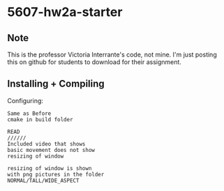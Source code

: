 # 5607-hw2a-starter

## Note
This is the professor Victoria Interrante's code, not mine. I'm just posting this on github for students to download for their assignment.

## Installing + Compiling

Configuring:
```
Same as Before
cmake in build folder

READ
//////
Included video that shows
basic movement does not show
resizing of window

resizing of window is shown
with png pictures in the folder
NORMAL/TALL/WIDE_ASPECT

